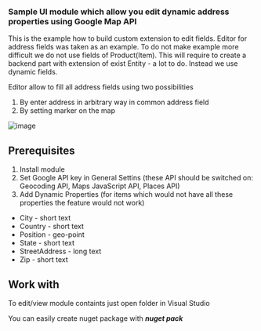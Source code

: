 ### Sample UI module which allow you edit dynamic address properties using Google Map API
This is the example how to build custom extension to edit fields.
Editor for address fields was taken as an example. To do not make example more difficult we do not use fields of Product(Item).
This will require to create a backend part with extension of exist Entity - a lot to do.
Instead we use dynamic fields.

Editor allow to fill all address fields using two possibilities
1. By enter address in arbitrary way in common address field
2. By setting marker on the map

![image](https://user-images.githubusercontent.com/2689494/55796030-b4d47d00-5ad1-11e9-95a4-d4b6f4545945.png)


## Prerequisites
1. Install module
2. Set Google API key in General Settins (these API should be switched on: Geocoding API, Maps JavaScript API, Places API)
3. Add Dynamic Properties (for items which would not have all these properties the feature would not work)
* City - short text
* Country - short text
* Position - geo-point
* State - short text
* StreetAddress - long text
* Zip - short text
## Work with
To edit/view module containts just open folder in Visual Studio

You can easily create nuget package with ***nuget pack***

